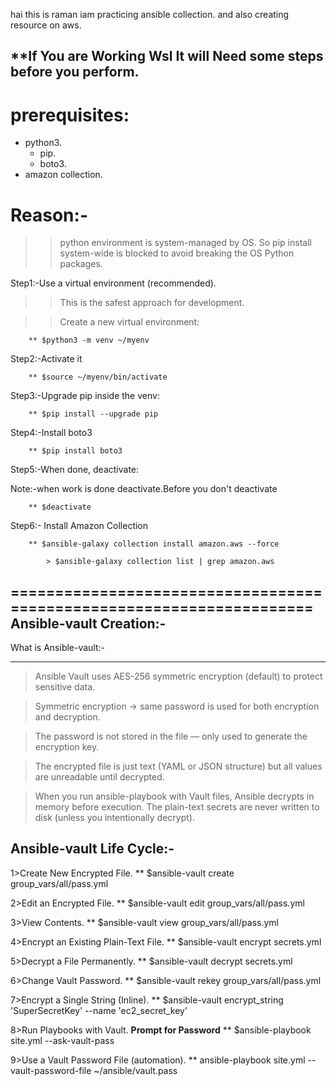 hai this is raman iam practicing ansible collection. and also creating resource on aws.

**If You are Working Wsl It will Need some steps before you perform.
--------------------------------------------------------------------
prerequisites:
============
-  python3.
     -  pip.
     -  boto3.
-  amazon collection.

Reason:-
=======
>>python environment is system-managed by OS.
>>So pip install system-wide is blocked to avoid breaking the OS Python packages.

Step1:-Use a virtual environment (recommended).

>>This is the safest approach for development.

>>Create a new virtual environment:

        ** $python3 -m venv ~/myenv
        
Step2:-Activate it

        ** $source ~/myenv/bin/activate
        
Step3:-Upgrade pip inside the venv:

        ** $pip install --upgrade pip
        
Step4:-Install boto3

        ** $pip install boto3
        
Step5:-When done, deactivate:

Note:-when work is done deactivate.Before you don't deactivate

        ** $deactivate

Step6:- Install Amazon Collection

        ** $ansible-galaxy collection install amazon.aws --force
        
            > $ansible-galaxy collection list | grep amazon.aws
=====================================================================
Ansible-vault Creation:-
----------------------
What is Ansible-vault:-
*********************
>Ansible Vault uses AES-256 symmetric encryption (default) to protect sensitive data.

>Symmetric encryption → same password is used for both encryption and decryption.

>The password is not stored in the file — only used to generate the encryption key.

>The encrypted file is just text (YAML or JSON structure) but all values are unreadable until decrypted.

>When you run ansible-playbook with Vault files, Ansible decrypts in memory before execution.
 The plain-text secrets   are never written to disk (unless you intentionally decrypt).

Ansible-vault Life Cycle:-
-----------------------
1>Create New Encrypted File.
    ** $ansible-vault create group_vars/all/pass.yml
    
2>Edit an Encrypted File.
    ** $ansible-vault edit group_vars/all/pass.yml

3>View Contents.
    ** $ansible-vault view group_vars/all/pass.yml

4>Encrypt an Existing Plain-Text File.
    ** $ansible-vault encrypt secrets.yml

5>Decrypt a File Permanently.
    ** $ansible-vault decrypt secrets.yml

6>Change Vault Password.
    ** $ansible-vault rekey group_vars/all/pass.yml

7>Encrypt a Single String (Inline).
    ** $ansible-vault encrypt_string 'SuperSecretKey' --name 'ec2_secret_key'

8>Run Playbooks with Vault.
 **Prompt for Password**
    ** $ansible-playbook site.yml --ask-vault-pass

9>Use a Vault Password File (automation).
     ** ansible-playbook site.yml --vault-password-file ~/ansible/vault.pass

    



